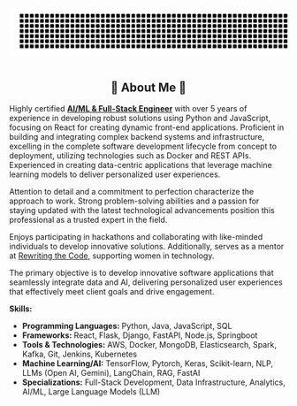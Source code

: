 ![gitartwork](gitartwork.svg)
# <h2 align="center"> 💫  About Me  💫 </h3>

Highly certified **<u>AI/ML & Full-Stack Engineer</u>** with over 5 years of experience in developing robust solutions using Python and JavaScript, focusing on React for creating dynamic front-end applications. Proficient in building and integrating complex backend systems and infrastructure, excelling in the complete software development lifecycle from concept to deployment, utilizing technologies such as Docker and REST APIs. Experienced in creating data-centric applications that leverage machine learning models to deliver personalized user experiences.

Attention to detail and a commitment to perfection characterize the approach to work. Strong problem-solving abilities and a passion for staying updated with the latest technological advancements position this professional as a trusted expert in the field.

Enjoys participating in hackathons and collaborating with like-minded individuals to develop innovative solutions. Additionally, serves as a mentor at [Rewriting the Code](https://rewritingthecode.org), supporting women in technology.

The primary objective is to develop innovative software applications that seamlessly integrate data and AI, delivering personalized user experiences that effectively meet client goals and drive engagement.

**Skills:**
- **Programming Languages:** Python, Java, JavaScript, SQL
- **Frameworks:** React, Flask, Django, FastAPI, Node.js, Springboot
- **Tools & Technologies:** AWS, Docker, MongoDB, Elasticsearch, Spark, Kafka, Git, Jenkins, Kubernetes
- **Machine Learning/AI:** TensorFlow, Pytorch, Keras, Scikit-learn, NLP, LLMs (Open AI, Gemini), LangChain, RAG, FastAI 
- **Specializations:** Full-Stack Development, Data Infrastructure, Analytics, AI/ML, Large Language Models (LLM)
